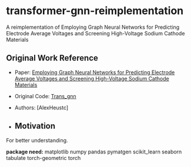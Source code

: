 # transformer-gnn-reimplementation
A reimplementation of Employing Graph Neural Networks for Predicting Electrode Average Voltages and Screening High-Voltage Sodium Cathode Materials



## Original Work Reference
- Paper: [Employing Graph Neural Networks for Predicting Electrode Average Voltages and Screening High-Voltage Sodium Cathode Materials](https://doi.org/10.1021/acsami.4c00624) 
- Original Code: [Trans_gnn](https://github.com/AlexHeustc/TransformerGNN/tree/ccf8cec781a5092326734befccebd4a4549d998f/Trans_gnn)
- Authors: [AlexHeustc]

- ## Motivation
For better understanding.

**package need:**
matplotlib
numpy
pandas
pymatgen
scikit_learn
seaborn
tabulate
torch-geometric
torch
